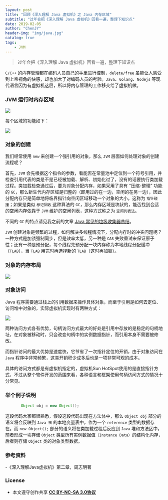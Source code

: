 ```yaml
---
layout: post
title: "回顾《深入理解 Java 虚拟机》之 Java 内存区域"
subtitle: "过年会把《深入理解 Java 虚拟机》回看一遍，整理下知识点"
date: 2019-02-05
author: "ChenJY"
header-img: "img/java.jpg"
catalog: true
tags: 
    - JVM
---
```


> 过年会把《深入理解 Java 虚拟机》回看一遍，整理下知识点

`C/C++` 的内存管理都在编码人员自己的手里进行控制，`delete/free` 虽能让人感受到上帝视角的快感，却也加大了对编码人员的考验。`Java`、`Golang`、`Nodejs` 等现代语言因为有虚拟机这层，所以将内存管理的工作移交给了虚拟机做。

### JVM 运行时内存区域

![](http://ww1.sinaimg.cn/large/c3beb895gy1fzvmoduo2zj20sm0fpdhh.jpg)

每个区域的功能如下：

![](http://ww1.sinaimg.cn/large/c3beb895gy1fzvs2nhqbjj223v0r7gz4.jpg)

### 对象的创建

我们经常使用 `new` 来创建一个强引用的对象，那么 `JVM` 层面如何处理对象的创建流程呢？

首先，`JVM` 会先根据这个指令的参数，看能否在常量池中定位到一个符号引用，并检查引用代表的类是不是已经被加载、解析、初始化过了，没有的话要执行类加载过程。类加载检查通过后，要为对象分配内存，如果采用了具有 “压缩-整理” 功能的 `GC`，那么新生代内存区域是归整的（即用过的在一边，空闲的在另一边），因此分配内存只是简单地将临界指针向空闲区域移动一个对象的大小，这称为 `指针碰撞`；如果是类似 `标记回收` 这种算法的 `GC`，那么内存区域是块状的，能否找到合适的空闲内存依靠于 `JVM` 维护的空闲列表，这种方式称之为 `空闲列表法`。

不同的 `GC` 的特点请见我之前的文章 [Java 常见的垃圾收集器总结](https://blog.csdn.net/chen_kkw/article/details/86600271)。

`JVM` 创建对象是频繁的过程，如何解决多线程情况下，分配内存时的冲突问题呢？一种方式是加锁强制同步，但是效率太低，另一种是 `CAS` 失败重试来保证原子性；还有一种是预分配，每个线程先预分配一块内存称为本地线程分配缓冲（`TLAB`），当 `TLAB` 用完时再选择新的 `TLAB`（这时再加锁）。

### 对象的内存布局

![](http://ww1.sinaimg.cn/large/c3beb895gy1fzvrgbq1dhj21ab0quwil.jpg)

### 对象访问

Java 程序需要通过栈上的引用数据来操作具体对象，而至于引用是如何去定位、访问堆中对象的，实际虚拟机实现时有两种方式：

![](http://ww1.sinaimg.cn/large/c3beb895gy1fzvrrypb86j21350dtgnt.jpg)

两种访问方式各有优势，句柄访问方式最大的好处是引用中存放的是稳定的句柄地址，在对象被移动时，只会改变句柄中的实例数据指针，而引用本身不需要被修改。

而指针访问的最大优势是速度快，它节省了一次指针定位的开销，由于对象访问在 `Java` 程序中非常频繁，这类开销积少成多后也是一项非常可观的成本。

具体的访问方式都是有虚拟机指定的，虚拟机Sun HotSpot使用的是直接指针方式，不过从整个软件开发的范围来看，各种语言和框架使用句柄访问方式的情况十分常见。

### 举个例子说明

```java
       Object obj = new Object();
```

这段代码大家都很熟悉，假设这段代码出现在方法体中，那么 `Object obj` 部分的语义将会反映到 `Java 栈` 的本地变量表中，作为一个 `reference` 类型的数据存在。而 `new Object();` 部分的语义将在类加载过程后反应到 `Java` 堆和方法区中，前者形成一块存储 `Object` 类型所有实例数据值`（Instance Data）`的结构化内存，后者则存储 `Object` 类的对象类型数据。

### 参考资料
-《深入理解Java虚拟机》第二章，周志明著

### License
* 本文遵守创作共享 <a href="https://creativecommons.org/licenses/by-nc-sa/3.0/cn/" target="_blank"><b>CC BY-NC-SA 3.0协议</b></a>